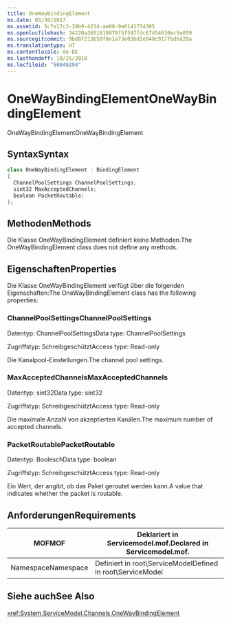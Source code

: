 ```yaml
---
title: OneWayBindingElement
ms.date: 03/30/2017
ms.assetid: 5c7e17c3-39b9-4214-ae08-9e6141734305
ms.openlocfilehash: 34220a3651819978f5f597fdc67d54630ec5e059
ms.sourcegitcommit: 9bd8f213b50f0e1a73e03bd1e840c917fbd6d20a
ms.translationtype: HT
ms.contentlocale: de-DE
ms.lasthandoff: 10/25/2018
ms.locfileid: "50049294"
---
```

# <a name="onewaybindingelement"></a><span data-ttu-id="b12ad-102">OneWayBindingElement</span><span class="sxs-lookup"><span data-stu-id="b12ad-102">OneWayBindingElement</span></span>
<span data-ttu-id="b12ad-103">OneWayBindingElement</span><span class="sxs-lookup"><span data-stu-id="b12ad-103">OneWayBindingElement</span></span>  
  
## <a name="syntax"></a><span data-ttu-id="b12ad-104">Syntax</span><span class="sxs-lookup"><span data-stu-id="b12ad-104">Syntax</span></span>  
  
```csharp
class OneWayBindingElement : BindingElement  
{  
  ChannelPoolSettings ChannelPoolSettings;  
  sint32 MaxAcceptedChannels;  
  boolean PacketRoutable;  
};  
```  
  
## <a name="methods"></a><span data-ttu-id="b12ad-105">Methoden</span><span class="sxs-lookup"><span data-stu-id="b12ad-105">Methods</span></span>  
 <span data-ttu-id="b12ad-106">Die Klasse OneWayBindingElement definiert keine Methoden.</span><span class="sxs-lookup"><span data-stu-id="b12ad-106">The OneWayBindingElement class does not define any methods.</span></span>  
  
## <a name="properties"></a><span data-ttu-id="b12ad-107">Eigenschaften</span><span class="sxs-lookup"><span data-stu-id="b12ad-107">Properties</span></span>  
 <span data-ttu-id="b12ad-108">Die Klasse OneWayBindingElement verfügt über die folgenden Eigenschaften:</span><span class="sxs-lookup"><span data-stu-id="b12ad-108">The OneWayBindingElement class has the following properties:</span></span>  
  
### <a name="channelpoolsettings"></a><span data-ttu-id="b12ad-109">ChannelPoolSettings</span><span class="sxs-lookup"><span data-stu-id="b12ad-109">ChannelPoolSettings</span></span>  
 <span data-ttu-id="b12ad-110">Datentyp: ChannelPoolSettings</span><span class="sxs-lookup"><span data-stu-id="b12ad-110">Data type: ChannelPoolSettings</span></span>  
  
 <span data-ttu-id="b12ad-111">Zugriffstyp: Schreibgeschützt</span><span class="sxs-lookup"><span data-stu-id="b12ad-111">Access type: Read-only</span></span>  
  
 <span data-ttu-id="b12ad-112">Die Kanalpool-Einstellungen.</span><span class="sxs-lookup"><span data-stu-id="b12ad-112">The channel pool settings.</span></span>  
  
### <a name="maxacceptedchannels"></a><span data-ttu-id="b12ad-113">MaxAcceptedChannels</span><span class="sxs-lookup"><span data-stu-id="b12ad-113">MaxAcceptedChannels</span></span>  
 <span data-ttu-id="b12ad-114">Datentyp: sint32</span><span class="sxs-lookup"><span data-stu-id="b12ad-114">Data type: sint32</span></span>  
  
 <span data-ttu-id="b12ad-115">Zugriffstyp: Schreibgeschützt</span><span class="sxs-lookup"><span data-stu-id="b12ad-115">Access type: Read-only</span></span>  
  
 <span data-ttu-id="b12ad-116">Die maximale Anzahl von akzeptierten Kanälen.</span><span class="sxs-lookup"><span data-stu-id="b12ad-116">The maximum number of accepted channels.</span></span>  
  
### <a name="packetroutable"></a><span data-ttu-id="b12ad-117">PacketRoutable</span><span class="sxs-lookup"><span data-stu-id="b12ad-117">PacketRoutable</span></span>  
 <span data-ttu-id="b12ad-118">Datentyp: Boolesch</span><span class="sxs-lookup"><span data-stu-id="b12ad-118">Data type: boolean</span></span>  
  
 <span data-ttu-id="b12ad-119">Zugriffstyp: Schreibgeschützt</span><span class="sxs-lookup"><span data-stu-id="b12ad-119">Access type: Read-only</span></span>  
  
 <span data-ttu-id="b12ad-120">Ein Wert, der angibt, ob das Paket geroutet werden kann.</span><span class="sxs-lookup"><span data-stu-id="b12ad-120">A value that indicates whether the packet is routable.</span></span>  
  
## <a name="requirements"></a><span data-ttu-id="b12ad-121">Anforderungen</span><span class="sxs-lookup"><span data-stu-id="b12ad-121">Requirements</span></span>  
  
|<span data-ttu-id="b12ad-122">MOF</span><span class="sxs-lookup"><span data-stu-id="b12ad-122">MOF</span></span>|<span data-ttu-id="b12ad-123">Deklariert in Servicemodel.mof.</span><span class="sxs-lookup"><span data-stu-id="b12ad-123">Declared in Servicemodel.mof.</span></span>|  
|---------|-----------------------------------|  
|<span data-ttu-id="b12ad-124">Namespace</span><span class="sxs-lookup"><span data-stu-id="b12ad-124">Namespace</span></span>|<span data-ttu-id="b12ad-125">Definiert in root\ServiceModel</span><span class="sxs-lookup"><span data-stu-id="b12ad-125">Defined in root\ServiceModel</span></span>|  
  
## <a name="see-also"></a><span data-ttu-id="b12ad-126">Siehe auch</span><span class="sxs-lookup"><span data-stu-id="b12ad-126">See Also</span></span>  
 <xref:System.ServiceModel.Channels.OneWayBindingElement>

